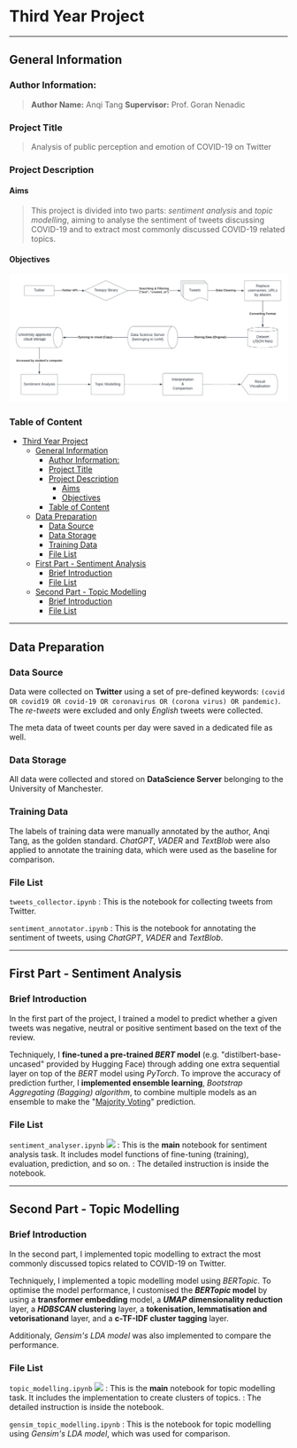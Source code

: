 # Third Year Project


---

## General Information

### Author Information:

> **Author Name:** Anqi Tang
> **Supervisor:** Prof. Goran Nenadic

### Project Title

> Analysis of public perception and emotion of COVID-19 on Twitter

### Project Description

#### Aims

> This project is divided into two parts: *sentiment analysis* and *topic modelling*, aiming to analyse the sentiment of tweets discussing COVID-19 and to extract most commonly discussed COVID-19 related topics. 

#### Objectives
![Project Objective Graph](./assets/images/project_objective.png)

### Table of Content
- [Third Year Project](#third-year-project)
  - [General Information](#general-information)
    - [Author Information:](#author-information)
    - [Project Title](#project-title)
    - [Project Description](#project-description)
      - [Aims](#aims)
      - [Objectives](#objectives)
    - [Table of Content](#table-of-content)
  - [Data Preparation](#data-preparation)
    - [Data Source](#data-source)
    - [Data Storage](#data-storage)
    - [Training Data](#training-data)
    - [File List](#file-list)
  - [First Part - Sentiment Analysis](#first-part---sentiment-analysis)
    - [Brief Introduction](#brief-introduction)
    - [File List](#file-list-1)
  - [Second Part - Topic Modelling](#second-part---topic-modelling)
    - [Brief Introduction](#brief-introduction-1)
    - [File List](#file-list-2)


---

## Data Preparation

### Data Source

Data were collected on **Twitter** using a set of pre-defined keywords: `(covid OR covid19 OR covid-19 OR coronavirus OR (corona virus) OR pandemic)`. The *re-tweets* were excluded and only *English* tweets were collected.

The meta data of tweet counts per day were saved in a dedicated file as well.

### Data Storage

All data were collected and stored on **DataScience Server** belonging to the University of Manchester.

### Training Data

The labels of training data were manually annotated by the author, Anqi Tang, as the golden standard. *ChatGPT*, *VADER* and *TextBlob* were also applied to annotate the training data, which were used as the baseline for comparison.

### File List

`tweets_collector.ipynb`
: This is the notebook for collecting tweets from Twitter.

`sentiment_annotator.ipynb`
: This is the notebook for annotating the sentiment of tweets, using *ChatGPT*, *VADER* and *TextBlob*.

---

## First Part - Sentiment Analysis

### Brief Introduction

In the first part of the project, I trained a model to predict whether a given tweets was negative, neutral or positive sentiment based on the text of the review.

Techniquely, I **fine-tuned a pre-trained *BERT* model** (e.g. "distilbert-base-uncased" provided by Hugging Face) through adding one extra sequential layer on top of the *BERT* model using *PyTorch*. To improve the accuracy of prediction further, I **implemented ensemble learning**, *Bootstrap Aggregating (Bagging) algorithm*, to combine multiple models as an ensemble to make the "[Majority Voting](https://en.wikipedia.org/wiki/Majority_rule)" prediction.


### File List

`sentiment_analyser.ipynb` ![](https://img.shields.io/badge/-important-orange) 
: This is the **main** notebook for sentiment analysis task. It includes model functions of fine-tuning (training), evaluation, prediction, and so on.
: The detailed instruction is inside the notebook.


---

## Second Part - Topic Modelling

### Brief Introduction

In the second part, I implemented topic modelling to extract the most commonly discussed topics related to COVID-19 on Twitter.

Techniquely, I implemented a topic modelling model using *BERTopic*. To optimise the model performance, I customised the ***BERTopic* model** by using a **transformer embedding** model, a ***UMAP* dimensionality reduction** layer, a ***HDBSCAN* clustering** layer, a **tokenisation, lemmatisation and vetorisationand** layer, and a **c-TF-IDF cluster tagging** layer.

Additionaly, *Gensim's LDA model* was also implemented to compare the performance.

### File List
`topic_modelling.ipynb` ![](https://img.shields.io/badge/-important-orange)
: This is the **main** notebook for topic modelling task. It includes the implementation to create clusters of topics.
: The detailed instruction is inside the notebook.

`gensim_topic_modelling.ipynb`
: This is the notebook for topic modelling using *Gensim's LDA model*, which was used for comparison.